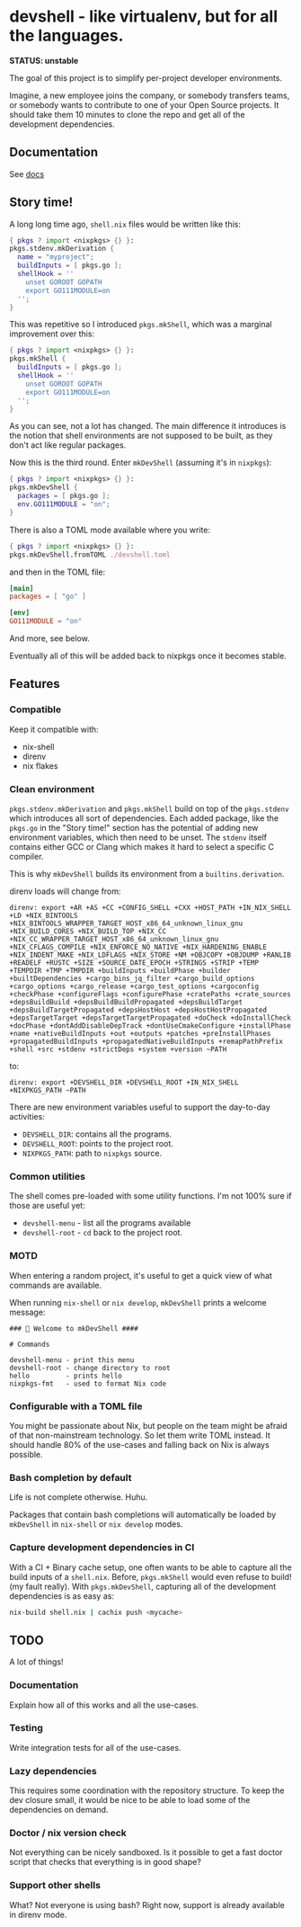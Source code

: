 # devshell - like virtualenv, but for all the languages.

**STATUS: unstable**

The goal of this project is to simplify per-project developer environments.

Imagine, a new employee joins the company, or somebody transfers teams, or
somebody wants to contribute to one of your Open Source projects. It
should take them 10 minutes to clone the repo and get all of the development
dependencies.

## Documentation

See [docs](docs)

## Story time!

A long long time ago, `shell.nix` files would be written like this:

```nix
{ pkgs ? import <nixpkgs> {} }:
pkgs.stdenv.mkDerivation {
  name = "myproject";
  buildInputs = [ pkgs.go ];
  shellHook = ''
    unset GOROOT GOPATH
    export GO111MODULE=on
  '';
}
```

This was repetitive so I introduced `pkgs.mkShell`, which was a marginal
improvement over this:

```nix
{ pkgs ? import <nixpkgs> {} }:
pkgs.mkShell {
  buildInputs = [ pkgs.go ];
  shellHook = ''
    unset GOROOT GOPATH
    export GO111MODULE=on
  '';
}
```

As you can see, not a lot has changed. The main difference it introduces is
the notion that shell environments are not supposed to be built, as they don't
act like regular packages.

Now this is the third round. Enter `mkDevShell` (assuming it's in `nixpkgs`):

```nix
{ pkgs ? import <nixpkgs> {} }:
pkgs.mkDevShell {
  packages = [ pkgs.go ];
  env.GO111MODULE = "on";
}
```

There is also a TOML mode available where you write:

```nix
{ pkgs ? import <nixpkgs> {} }:
pkgs.mkDevShell.fromTOML ./devshell.toml
```

and then in the TOML file:
```toml
[main]
packages = [ "go" ]

[env]
GO111MODULE = "on"
```

And more, see below.

Eventually all of this will be added back to nixpkgs once it becomes stable.

## Features

### Compatible

Keep it compatible with:

* nix-shell
* direnv
* nix flakes

### Clean environment

`pkgs.stdenv.mkDerivation` and `pkgs.mkShell` build on top of the
`pkgs.stdenv` which introduces all sort of dependencies. Each added package,
like the `pkgs.go` in the "Story time!" section has the potential of adding
new environment variables, which then need to be unset. The `stdenv` itself
contains either GCC or Clang which makes it hard to select a specific C
compiler.

This is why `mkDevShell` builds its environment from a `builtins.derivation`.

direnv loads will change from:
```
direnv: export +AR +AS +CC +CONFIG_SHELL +CXX +HOST_PATH +IN_NIX_SHELL +LD +NIX_BINTOOLS +NIX_BINTOOLS_WRAPPER_TARGET_HOST_x86_64_unknown_linux_gnu +NIX_BUILD_CORES +NIX_BUILD_TOP +NIX_CC +NIX_CC_WRAPPER_TARGET_HOST_x86_64_unknown_linux_gnu +NIX_CFLAGS_COMPILE +NIX_ENFORCE_NO_NATIVE +NIX_HARDENING_ENABLE +NIX_INDENT_MAKE +NIX_LDFLAGS +NIX_STORE +NM +OBJCOPY +OBJDUMP +RANLIB +READELF +RUSTC +SIZE +SOURCE_DATE_EPOCH +STRINGS +STRIP +TEMP +TEMPDIR +TMP +TMPDIR +buildInputs +buildPhase +builder +builtDependencies +cargo_bins_jq_filter +cargo_build_options +cargo_options +cargo_release +cargo_test_options +cargoconfig +checkPhase +configureFlags +configurePhase +cratePaths +crate_sources +depsBuildBuild +depsBuildBuildPropagated +depsBuildTarget +depsBuildTargetPropagated +depsHostHost +depsHostHostPropagated +depsTargetTarget +depsTargetTargetPropagated +doCheck +doInstallCheck +docPhase +dontAddDisableDepTrack +dontUseCmakeConfigure +installPhase +name +nativeBuildInputs +out +outputs +patches +preInstallPhases +propagatedBuildInputs +propagatedNativeBuildInputs +remapPathPrefix +shell +src +stdenv +strictDeps +system +version ~PATH
```
to:
```
direnv: export +DEVSHELL_DIR +DEVSHELL_ROOT +IN_NIX_SHELL +NIXPKGS_PATH ~PATH
```

There are new environment variables useful to support the day-to-day
activities:
* `DEVSHELL_DIR`: contains all the programs.
* `DEVSHELL_ROOT`: points to the project root.
* `NIXPKGS_PATH`: path to `nixpkgs` source.

### Common utilities

The shell comes pre-loaded with some utility functions. I'm not 100% sure if
those are useful yet:

* `devshell-menu` - list all the programs available
* `devshell-root` - `cd` back to the project root.

### MOTD

When entering a random project, it's useful to get a quick view of what
commands are available.

When running `nix-shell` or `nix develop`, `mkDevShell` prints a welcome
message:

```
### 🔨 Welcome to mkDevShell ####

# Commands

devshell-menu - print this menu
devshell-root - change directory to root
hello         - prints hello
nixpkgs-fmt   - used to format Nix code
```

### Configurable with a TOML file

You might be passionate about Nix, but people on the team might be afraid of
that non-mainstream technology. So let them write TOML instead. It should
handle 80% of the use-cases and falling back on Nix is always possible.

### Bash completion by default

Life is not complete otherwise. Huhu.

Packages that contain bash completions will automatically be loaded by
`mkDevShell` in `nix-shell` or `nix develop` modes.

### Capture development dependencies in CI

With a CI + Binary cache setup, one often wants to be able to capture all the
build inputs of a `shell.nix`. Before, `pkgs.mkShell` would even refuse to
build! (my fault really). With `pkgs.mkDevShell`, capturing all of the
development dependencies is as easy as:

```sh
nix-build shell.nix | cachix push <mycache>
```
## TODO

A lot of things!

### Documentation

Explain how all of this works and all the use-cases.

### Testing

Write integration tests for all of the use-cases.

### Lazy dependencies

This requires some coordination with the repository structure. To keep the
dev closure small, it would be nice to be able to load some of the
dependencies on demand.

### Doctor / nix version check

Not everything can be nicely sandboxed. Is it possible to get a fast doctor
script that checks that everything is in good shape?

### Support other shells

What? Not everyone is using bash? Right now, support is already available in 
direnv mode.

